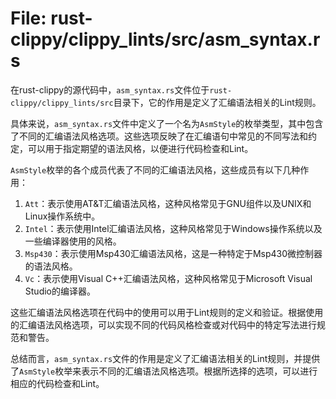 # File: rust-clippy/clippy_lints/src/asm_syntax.rs

在rust-clippy的源代码中，`asm_syntax.rs`文件位于`rust-clippy/clippy_lints/src`目录下，它的作用是定义了汇编语法相关的Lint规则。

具体来说，`asm_syntax.rs`文件中定义了一个名为`AsmStyle`的枚举类型，其中包含了不同的汇编语法风格选项。这些选项反映了在汇编语句中常见的不同写法和约定，可以用于指定期望的语法风格，以便进行代码检查和Lint。

`AsmStyle`枚举的各个成员代表了不同的汇编语法风格，这些成员有以下几种作用：

1. `Att`：表示使用AT&T汇编语法风格，这种风格常见于GNU组件以及UNIX和Linux操作系统中。
2. `Intel`：表示使用Intel汇编语法风格，这种风格常见于Windows操作系统以及一些编译器使用的风格。
3. `Msp430`：表示使用Msp430汇编语法风格，这是一种特定于Msp430微控制器的语法风格。
4. `Vc`：表示使用Visual C++汇编语法风格，这种风格常见于Microsoft Visual Studio的编译器。

这些汇编语法风格选项在代码中的使用可以用于Lint规则的定义和验证。根据使用的汇编语法风格选项，可以实现不同的代码风格检查或对代码中的特定写法进行规范和警告。

总结而言，`asm_syntax.rs`文件的作用是定义了汇编语法相关的Lint规则，并提供了`AsmStyle`枚举来表示不同的汇编语法风格选项。根据所选择的选项，可以进行相应的代码检查和Lint。

